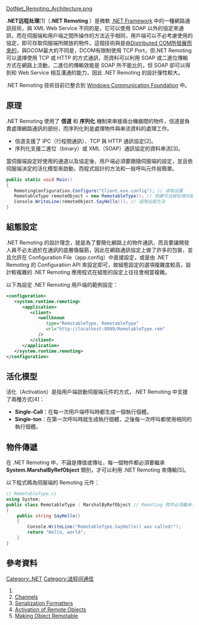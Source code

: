 [DotNet_Remoting_Architecture.png](https://zh.wikipedia.org/wiki/File:DotNet_Remoting_Architecture.png "fig:DotNet_Remoting_Architecture.png")

**.NET远程处理**\[1\]（**.NET Remoting** ）是微軟 [.NET
Framework](../Page/.NET_Framework.md "wikilink") 中的一種網路通訊技術，與 XML Web
Service 不同的是，它可以使用 SOAP
以外的協定來通訊，而在伺服端和用戶端之間所操作的方法近乎相同，用戶端可以不必考慮使用的協定，即可存取伺服端所開放的物件。這個技術與是由[Distributed
COM所發展而來的](../Page/Distributed_COM.md "wikilink")，與DCOM最大的不同是，DCOM有限制使用
TCP Port，但.NET Remoting 可以選擇使用 TCP 或 HTTP 的方式通訊，而資料可以利用 SOAP
或二進位傳輸方式在網路上流動，二進位的傳輸效能是 SOAP 所不能比的，但 SOAP
卻可以得到和 Web Service 相互溝通的能力，因此 .NET Remoting 的設計彈性較大。

.NET Remoting 技術目前已整合到 [Windows Communication
Foundation](../Page/Windows_Communication_Foundation.md "wikilink") 中。

## 原理

.NET Remoting 使用了 **信道** 和 **序列化**
機制來串接兩台機器間的物件，信道是負責處理網路通訊的部份，而序列化則是處理物件與串流資料的處理工作。

  - 信道支援了 IPC（行程間通訊）、TCP 與 HTTP 通訊協定\[2\]。
  - 序列化支援二進位（binary）或 XML（SOAP）通訊協定的資料串流\[3\]。

當伺服端設定好使用的通道以及協定後，用戶端必須要跟隨伺服端的設定，並且依伺服端決定的活化模型來啟動，而程式設計的方法和一般呼叫元件般簡單。

``` csharp
public static void Main()
{
   RemotingConfiguration.Configure("Client.exe.config"); // 读取设置
   RemotableType remoteObject = new RemotableType(); // 创建可远程处理对象
   Console.WriteLine(remoteObject.SayHello()); // 调用远程方法
}
```

## 組態設定

.NET Remoting
的設計理念，就是為了要簡化網路上的物件通訊，而且要讓開發人員不必太過於在通訊的底層傷腦筋，因此在網路通訊協定上做了許多的包裝，並且允許在
Configuration File（app.config）中直接設定，或是由 .NET Remoting 的 Configuration
API 來設定即可，故組態設定的選項複雜度較高，設計較複雜的 .NET Remoting 應用程式在組態的設定上往往會相當複雜。

以下為設定 .NET Remoting 用戶端的範例設定：

``` xml
<configuration>
   <system.runtime.remoting>
      <application>
         <client>
            <wellknown
               type="RemotableType, RemotableType"
               url="http://localhost:8989/RemotableType.rem"
            />
         </client>
      </application>
   </system.runtime.remoting>
</configuration>
```

## 活化模型

活化（Activation）是指用戶端啟動伺服端元件的方式，.NET Remoting 中支援了兩種方式\[4\]：

  - **Single-Call**：在每一次用戶端呼叫時都生成一個執行個體。
  - **Single-ton**：在第一次呼叫時就生成執行個體，之後每一次呼叫都使用相同的執行個體。

## 物件傳遞

在 .NET Remoting 中，不論是傳值或傳址，每一個物件都必須要繼承 **System.MarshalByRefObject**
類別，才可以利用 .NET Remoting 來傳輸\[5\]。

以下程式碼為伺服端的 Remoting 元件：

``` csharp
// RemotableType.cs
using System;
public class RemotableType : MarshalByRefObject // Remoting 物件必須繼承自 System.MarshalByRefObject 類別。
{
    public string SayHello()
    {
        Console.WriteLine("RemotableType.SayHello() was called!");
        return "Hello, world";
    }
}
```

## 參考資料

<div class="references-small">

<references />

</div>

[Category:.NET](https://zh.wikipedia.org/wiki/Category:.NET "wikilink")
[Category:进程间通信](https://zh.wikipedia.org/wiki/Category:进程间通信 "wikilink")

1.
2.  [Channels](http://msdn.microsoft.com/en-us/library/bb552616.aspx)
3.  [Serialization
    Formatters](http://msdn.microsoft.com/en-us/library/bb552674.aspx)
4.  [Activation of Remote
    Objects](http://msdn.microsoft.com/en-us/library/bb552668.aspx)
5.  [Making Object
    Remotable](http://msdn.microsoft.com/en-us/library/h8f0y3fc.aspx)